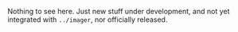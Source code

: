 Nothing to see here. Just new stuff under development, and not yet integrated with `../imager`, nor officially released.
